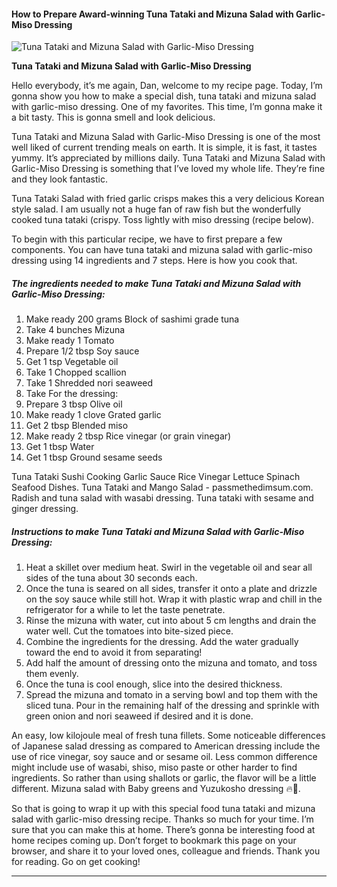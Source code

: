             

#### How to Prepare Award-winning Tuna Tataki and Mizuna Salad with Garlic-Miso Dressing

![Tuna Tataki and Mizuna Salad with Garlic-Miso Dressing](https://img-global.cpcdn.com/recipes/5436016887332864/751x532cq70/tuna-tataki-and-mizuna-salad-with-garlic-miso-dressing-recipe-main-photo.jpg)

**Tuna Tataki and Mizuna Salad with Garlic-Miso Dressing**

Hello everybody, it’s me again, Dan, welcome to my recipe page. Today, I’m gonna show you how to make a special dish, tuna tataki and mizuna salad with garlic-miso dressing. One of my favorites. This time, I’m gonna make it a bit tasty. This is gonna smell and look delicious.

Tuna Tataki and Mizuna Salad with Garlic-Miso Dressing is one of the most well liked of current trending meals on earth. It is simple, it is fast, it tastes yummy. It’s appreciated by millions daily. Tuna Tataki and Mizuna Salad with Garlic-Miso Dressing is something that I’ve loved my whole life. They’re fine and they look fantastic.

Tuna Tataki Salad with fried garlic crisps makes this a very delicious Korean style salad. I am usually not a huge fan of raw fish but the wonderfully cooked tuna tataki (crispy. Toss lightly with miso dressing (recipe below).

To begin with this particular recipe, we have to first prepare a few components. You can have tuna tataki and mizuna salad with garlic-miso dressing using 14 ingredients and 7 steps. Here is how you cook that.

##### The ingredients needed to make Tuna Tataki and Mizuna Salad with Garlic-Miso Dressing:

1.  Make ready 200 grams Block of sashimi grade tuna
2.  Take 4 bunches Mizuna
3.  Make ready 1 Tomato
4.  Prepare 1/2 tbsp Soy sauce
5.  Get 1 tsp Vegetable oil
6.  Take 1 Chopped scallion
7.  Take 1 Shredded nori seaweed
8.  Take For the dressing:
9.  Prepare 3 tbsp Olive oil
10.  Make ready 1 clove Grated garlic
11.  Get 2 tbsp Blended miso
12.  Make ready 2 tbsp Rice vinegar (or grain vinegar)
13.  Get 1 tbsp Water
14.  Get 1 tbsp Ground sesame seeds

Tuna Tataki Sushi Cooking Garlic Sauce Rice Vinegar Lettuce Spinach Seafood Dishes. Tuna Tataki and Mango Salad - passmethedimsum.com. Radish and tuna salad with wasabi dressing. Tuna tataki with sesame and ginger dressing.

##### Instructions to make Tuna Tataki and Mizuna Salad with Garlic-Miso Dressing:

1.  Heat a skillet over medium heat. Swirl in the vegetable oil and sear all sides of the tuna about 30 seconds each.
2.  Once the tuna is seared on all sides, transfer it onto a plate and drizzle on the soy sauce while still hot. Wrap it with plastic wrap and chill in the refrigerator for a while to let the taste penetrate.
3.  Rinse the mizuna with water, cut into about 5 cm lengths and drain the water well. Cut the tomatoes into bite-sized piece.
4.  Combine the ingredients for the dressing. Add the water gradually toward the end to avoid it from separating!
5.  Add half the amount of dressing onto the mizuna and tomato, and toss them evenly.
6.  Once the tuna is cool enough, slice into the desired thickness.
7.  Spread the mizuna and tomato in a serving bowl and top them with the sliced tuna. Pour in the remaining half of the dressing and sprinkle with green onion and nori seaweed if desired and it is done.

An easy, low kilojoule meal of fresh tuna fillets. Some noticeable differences of Japanese salad dressing as compared to American dressing include the use of rice vinegar, soy sauce and or sesame oil. Less common difference might include use of wasabi, shiso, miso paste or other harder to find ingredients. So rather than using shallots or garlic, the flavor will be a little different. Mizuna salad with Baby greens and Yuzukosho dressing 🔥🥗.

So that is going to wrap it up with this special food tuna tataki and mizuna salad with garlic-miso dressing recipe. Thanks so much for your time. I’m sure that you can make this at home. There’s gonna be interesting food at home recipes coming up. Don’t forget to bookmark this page on your browser, and share it to your loved ones, colleague and friends. Thank you for reading. Go on get cooking!

* * *
